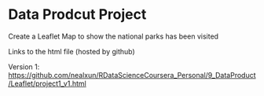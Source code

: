 # Data Prodcut Project
Create a Leaflet Map to show the national parks has been visited

Links to the html file (hosted by github)

Version 1:
https://github.com/nealxun/RDataScienceCoursera_Personal/9_DataProduct/Leaflet/project1_v1.html
